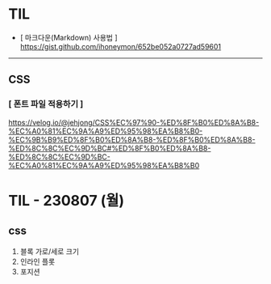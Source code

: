 # TIL
* [ 마크다운(Markdown) 사용법 ]   
 <https://gist.github.com/ihoneymon/652be052a0727ad59601>
---
## CSS
### [ 폰트 파일 적용하기 ]
<https://velog.io/@jehjong/CSS%EC%97%90-%ED%8F%B0%ED%8A%B8-%EC%A0%81%EC%9A%A9%ED%95%98%EA%B8%B0-%EC%9B%B9%ED%8F%B0%ED%8A%B8-%ED%8F%B0%ED%8A%B8-%ED%8C%8C%EC%9D%BC#%ED%8F%B0%ED%8A%B8-%ED%8C%8C%EC%9D%BC-%EC%A0%81%EC%9A%A9%ED%95%98%EA%B8%B0>


# TIL - 230807 (월)
## css
1. 블록 가로/세로 크기
2. 인라인 플롯
3. 포지션